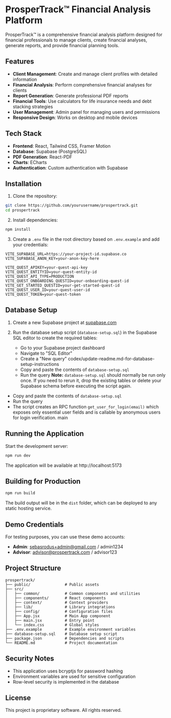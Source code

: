# ProsperTrack™ Financial Analysis Platform

ProsperTrack™ is a comprehensive financial analysis platform designed for financial professionals to manage clients, create financial analyses, generate reports, and provide financial planning tools.

## Features

- **Client Management**: Create and manage client profiles with detailed information
- **Financial Analysis**: Perform comprehensive financial analyses for clients
- **Report Generation**: Generate professional PDF reports
- **Financial Tools**: Use calculators for life insurance needs and debt stacking strategies
- **User Management**: Admin panel for managing users and permissions
- **Responsive Design**: Works on desktop and mobile devices

## Tech Stack

- **Frontend**: React, Tailwind CSS, Framer Motion
- **Database**: Supabase (PostgreSQL)
- **PDF Generation**: React-PDF
- **Charts**: ECharts
- **Authentication**: Custom authentication with Supabase

## Installation

1. Clone the repository:
```bash
git clone https://github.com/yourusername/prospertrack.git
cd prospertrack
```

2. Install dependencies:
```bash
npm install
```

3. Create a `.env` file in the root directory based on `.env.example` and add your credentials:
```
VITE_SUPABASE_URL=https://your-project-id.supabase.co
VITE_SUPABASE_ANON_KEY=your-anon-key-here

VITE_QUEST_APIKEY=your-quest-api-key
VITE_QUEST_ENTITYID=your-quest-entity-id
VITE_QUEST_API_TYPE=PRODUCTION
VITE_QUEST_ONBOARDING_QUESTID=your-onboarding-quest-id
VITE_GET_STARTED_QUESTID=your-get-started-quest-id
VITE_QUEST_USER_ID=your-quest-user-id
VITE_QUEST_TOKEN=your-quest-token
```

## Database Setup

1. Create a new Supabase project at [supabase.com](https://supabase.com)

2. Run the database setup script (`database-setup.sql`) in the Supabase SQL editor to create the required tables:
   - Go to your Supabase project dashboard
   - Navigate to "SQL Editor"
   - Create a "New query"
codex/update-readme.md-for-database-setup-instructions
   - Copy and paste the contents of `database-setup.sql`
   - Run the query
**Note:** `database-setup.sql` should normally be run only once. If you need to rerun it, drop the existing tables or delete your Supabase schema before executing the script again.

  - Copy and paste the contents of `database-setup.sql`
  - Run the query
  - The script creates an RPC function `get_user_for_login(email)` which
    exposes only essential user fields and is callable by anonymous users for
    login verification.
 main

## Running the Application

Start the development server:
```bash
npm run dev
```

The application will be available at http://localhost:5173

## Building for Production

```bash
npm run build
```

The build output will be in the `dist` folder, which can be deployed to any static hosting service.

## Demo Credentials

For testing purposes, you can use these demo accounts:

- **Admin**: sebasrodus+admin@gmail.com / admin1234
- **Advisor**: advisor@prospertrack.com / advisor123

## Project Structure

```
prospertrack/
├── public/               # Public assets
├── src/
│   ├── common/           # Common components and utilities
│   ├── components/       # React components
│   ├── context/          # Context providers
│   ├── lib/              # Library integrations
│   ├── config/           # Configuration files
│   ├── App.jsx           # Main App component
│   ├── main.jsx          # Entry point
│   └── index.css         # Global styles
├── .env.example          # Example environment variables
├── database-setup.sql    # Database setup script
├── package.json          # Dependencies and scripts
└── README.md             # Project documentation
```

## Security Notes

- This application uses bcryptjs for password hashing
- Environment variables are used for sensitive configuration
- Row-level security is implemented in the database

## License

This project is proprietary software. All rights reserved.
